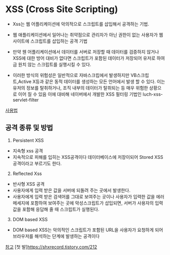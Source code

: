 # XSS (Cross Site Scripting)

- Xss는 웹 어플리케이션에 악의적으로 스크립트를 삽입해서 공격하는 기법.

- 웹 애플리케이션에서 일어나는 취약점으로 관리자가 아닌 권한이 없는 사용자가 웹 사이트에 스크립트를 삽입하는 공격 기법

- 만약 웬 어플리케이션에서 데이터를 서버로 저장할 때 데이터를 검증하지 않거나 XSS에 대한 방어 대비가 없다면 스크립트가 포함된 데이터가 저장되어 유저로 하여금 원치 않는 스크립트를 실행시킬 수 있다.
- 이러한 방식의 위험성은 일반적으로 자바스크립에서 발생하지만 VB스크립트,Active X등과 같은 동적 데이터를 생성하는 모든 언어에서 발생 할 수 있다. 이는 유저의 정보를 탈취하거나, 조직 내부의 데이터가 탈취되는 등 매우 위험한 상황으로 이어 질 수 있음
 이에 대비해 네이버에서 개발한 XSS 필터링 기법인 luch-xss-servlet-filter

 

[사용법](https://hailey0.tistory.com/39)

## 공격 종류 및 방법

1. Persistent XSS 
 - 지속형 xss 공격 
 - 지속적으로 피해를 입히는 XSS공격이다 데이터베이스에 저장이되어 Stored XSS 공격이라고 부르기도 한다.

2. Reflected Xss 
 - 반사형 XSS 공격
 - 사용자에게 입력 받은 값을 서버에 되돌려 주는 곳에서 발생한다.
 - 사용자에게 입력 받은 검색어를 그대로 보여주는 곳이나 사용자가 입력한 값을 에러 메세지에 포함하여 보여주는 곳에 악성스크립트가 삽입되면, 서버가 사용자의 입력값을 포함해 응답해 줄 때 스크립트가 실행된다.
3. DOM based XSS
 - DOM based XSS는 악의적인 스크립트가 포함된 URL을 사용자가 요청하게 되어 브라우저를 해석하는 단계에 발생하는 공격이다 




[참고](https://noirstar.tistory.com/266)
[첫 발]https://shxrecord.tistory.com/212 

